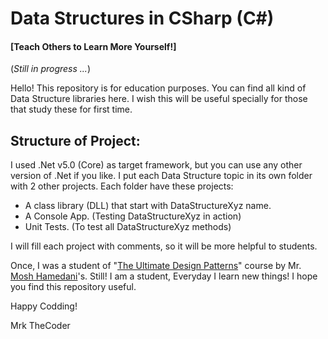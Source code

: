 # Data Structures in CSharp (C#)
#### [Teach Others to Learn More Yourself!]

(*Still in progress ...*)

Hello!
This repository is for education purposes. You can find all kind of Data Structure libraries here. I wish this will be useful specially for those that study these for first time.

## Structure of Project:
I used .Net v5.0 (Core) as target framework, but you can use any other version of .Net if you like. I put each Data Structure topic in its own folder with 2 other projects. Each folder have these projects:
* A class library (DLL) that start with DataStructureXyz name.
* A Console App. (Testing DataStructureXyz in action)
* Unit Tests. (To test all DataStructureXyz methods)

I will fill each project with comments, so it will be more helpful to students.

Once, I was a student of "[The Ultimate Design Patterns](https://codewithmosh.com/p/design-patterns/ "The Ultimate Design Patterns")" course by Mr. [Mosh Hamedani](https://codewithmosh.com/ "Mosh Hamedani")'s. Still! I am a student, Everyday I learn new things! I hope you find this repository useful.

Happy Codding!

Mrk TheCoder
